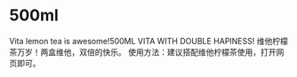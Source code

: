 # 500ml
Vita lemon tea is awesome!500ML VITA WITH DOUBLE HAPINESS!
维他柠檬茶万岁！两盒维他，双倍的快乐。
使用方法：建议搭配维他柠檬茶使用，打开网页即可。
